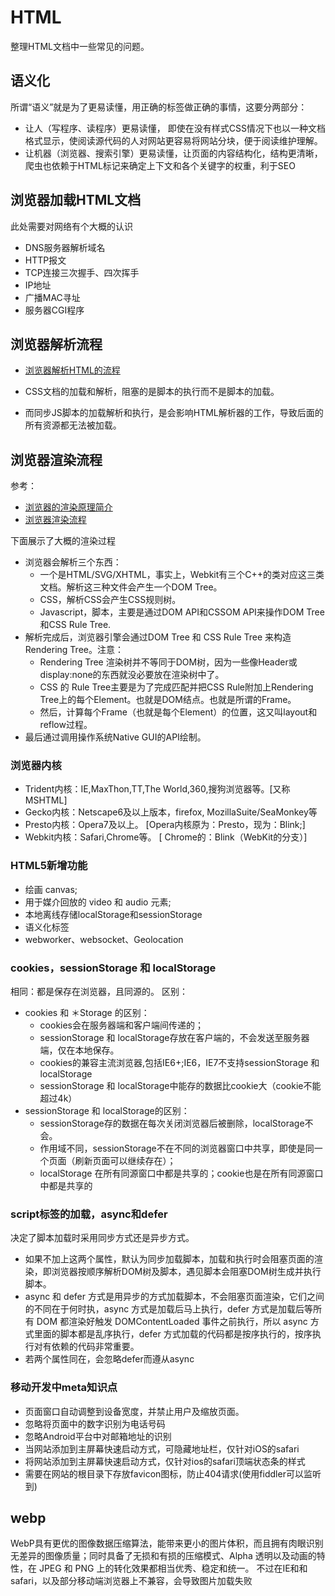 HTML
===
整理HTML文档中一些常见的问题。

## 语义化
所谓“语义”就是为了更易读懂，用正确的标签做正确的事情，这要分两部分：
* 让人（写程序、读程序）更易读懂， 即使在没有样式CSS情况下也以一种文档格式显示，使阅读源代码的人对网站更容易将网站分块，便于阅读维护理解。
* 让机器（浏览器、搜索引擎）更易读懂，让页面的内容结构化，结构更清晰，爬虫也依赖于HTML标记来确定上下文和各个关键字的权重，利于SEO

## 浏览器加载HTML文档
此处需要对网络有个大概的认识
* DNS服务器解析域名
* HTTP报文
* TCP连接三次握手、四次挥手
* IP地址
* 广播MAC寻址
* 服务器CGI程序

## 浏览器解析流程
* [浏览器解析HTML的流程](http://www.shymean.com/article/%E6%B5%8F%E8%A7%88%E5%99%A8%E8%A7%A3%E6%9E%90HTML%E7%9A%84%E6%B5%81%E7%A8%8B)

* CSS文档的加载和解析，阻塞的是脚本的执行而不是脚本的加载。
* 而同步JS脚本的加载解析和执行，是会影响HTML解析器的工作，导致后面的所有资源都无法被加载。

## 浏览器渲染流程
参考：
* [浏览器的渲染原理简介](https://coolshell.cn/articles/9666.html)
* [浏览器渲染流程](http://www.shymean.com/article/%E6%B5%8F%E8%A7%88%E5%99%A8%E6%B8%B2%E6%9F%93%E6%B5%81%E7%A8%8B)

下面展示了大概的渲染过程
* 浏览器会解析三个东西：
    * 一个是HTML/SVG/XHTML，事实上，Webkit有三个C++的类对应这三类文档。解析这三种文件会产生一个DOM Tree。
    * CSS，解析CSS会产生CSS规则树。
    * Javascript，脚本，主要是通过DOM API和CSSOM API来操作DOM Tree和CSS Rule Tree.
* 解析完成后，浏览器引擎会通过DOM Tree 和 CSS Rule Tree 来构造 Rendering Tree。注意：
    * Rendering Tree 渲染树并不等同于DOM树，因为一些像Header或display:none的东西就没必要放在渲染树中了。
    * CSS 的 Rule Tree主要是为了完成匹配并把CSS Rule附加上Rendering Tree上的每个Element。也就是DOM结点。也就是所谓的Frame。
    * 然后，计算每个Frame（也就是每个Element）的位置，这又叫layout和reflow过程。
* 最后通过调用操作系统Native GUI的API绘制。


### 浏览器内核
* Trident内核：IE,MaxThon,TT,The World,360,搜狗浏览器等。[又称MSHTML]
* Gecko内核：Netscape6及以上版本，firefox, MozillaSuite/SeaMonkey等
* Presto内核：Opera7及以上。      [Opera内核原为：Presto，现为：Blink;]
* Webkit内核：Safari,Chrome等。   [ Chrome的：Blink（WebKit的分支）]

### HTML5新增功能
* 绘画 canvas;
* 用于媒介回放的 video 和 audio 元素;
* 本地离线存储localStorage和sessionStorage
* 语义化标签
* webworker、websocket、Geolocation

### cookies，sessionStorage 和 localStorage
相同：都是保存在浏览器，且同源的。
区别：
* cookies 和 ＊Storage 的区别：
    * cookies会在服务器端和客户端间传递的；
    * sessionStorage 和 localStorage存放在客户端的，不会发送至服务器端，仅在本地保存。
    * cookies的兼容主流浏览器,包括IE6+;IE6，IE7不支持sessionStorage 和 localStorage
    * sessionStorage 和 localStorage中能存的数据比cookie大（cookie不能超过4k）
* sessionStorage 和 localStorage的区别：
    * sessionStorage存的数据在每次关闭浏览器后被删除，localStorage不会。
    * 作用域不同，sessionStorage不在不同的浏览器窗口中共享，即使是同一个页面（刷新页面可以继续存在）；
    * localStorage 在所有同源窗口中都是共享的；cookie也是在所有同源窗口中都是共享的

### script标签的加载，async和defer
决定了脚本加载时采用同步方式还是异步方式。
* 如果不加上这两个属性，默认为同步加载脚本，加载和执行时会阻塞页面的渲染，即浏览器按顺序解析DOM树及脚本，遇见脚本会阻塞DOM树生成并执行脚本。
* async 和 defer 方式是用异步的方式加载脚本，不会阻塞页面渲染，它们之间的不同在于何时执，async 方式是加载后马上执行，defer 方式是加载后等所有 DOM 都渲染好触发 DOMContentLoaded 事件之前执行，所以 async 方式里面的脚本都是乱序执行，defer 方式加载的代码都是按序执行的，按序执行对有依赖的代码非常重要。
* 若两个属性同在，会忽略defer而遵从async

### 移动开发中meta知识点
* 页面窗口自动调整到设备宽度，并禁止用户及缩放页面。
* 忽略将页面中的数字识别为电话号码
* 忽略Android平台中对邮箱地址的识别
* 当网站添加到主屏幕快速启动方式，可隐藏地址栏，仅针对iOS的safari
* 将网站添加到主屏幕快速启动方式，仅针对ios的safari顶端状态条的样式
* 需要在网站的根目录下存放favicon图标，防止404请求(使用fiddler可以监听到)


## webp
WebP具有更优的图像数据压缩算法，能带来更小的图片体积，而且拥有肉眼识别无差异的图像质量；同时具备了无损和有损的压缩模式、Alpha 透明以及动画的特性，在 JPEG 和 PNG 上的转化效果都相当优秀、稳定和统一。
不过在IE和和safari，以及部分移动端浏览器上不兼容，会导致图片加载失败